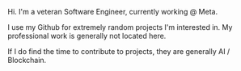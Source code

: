 Hi.  I'm a veteran Software Engineer, currently working @ Meta.  

I use my Github for extremely random projects I'm interested in.  My professional work is generally not located here.

If I do find the time to contribute to projects, they are generally AI / Blockchain.
